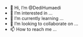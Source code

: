 - 👋 Hi, I’m @DediHumaedi
- 👀 I’m interested in ...
- 🌱 I’m currently learning ...
- 💞️ I’m looking to collaborate on ...
- 📫 How to reach me ...

<!---
DediHumaedi/DediHumaedi is a ✨ special ✨ repository because its `README.md` (this file) appears on your GitHub profile.
You can click the Preview link to take a look at your changes.
--->
